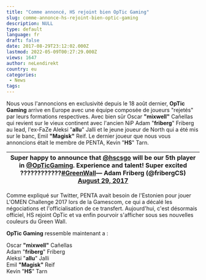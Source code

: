 ```yaml
---
title: "Comme annoncé, HS rejoint bien OpTic Gaming"
slug: comme-annonce-hs-rejoint-bien-optic-gaming
description: NULL
type: default
language: fr
draft: false
date: 2017-08-29T23:12:02.000Z
lastmod: 2022-05-09T00:27:29.000Z
views: 1647
author: neLendirekt
country: eu
categories:
 - News
tags:
---
```

Nous vous l'annoncions en exclusivité depuis le 18 août dernier, **OpTic Gaming** arrive en Europe avec une équipe composée de joueurs "rejetés" par leurs formations respectives. Avec bien sûr Oscar **"mixwell"** Cañellas qui revient sur le vieux continent avec l'ancien NiP Adam "**friberg**" Friberg au lead, l'ex-FaZe Aleksi "**allu**" Jalli et le jeune joueur de North qui a été mis sur le banc, Emil **"Magisk"** Reif. Le dernier joueur que nous vous annoncions était le membre de PENTA, Kevin "**HS**" Tarn.

| Super happy to announce that [@hscsgo](https://twitter.com/hscsgo) will be our 5th player in [@OpTicGaming](https://twitter.com/OpTicGaming). Experience and talent! Super excited ????????????[#GreenWall](https://twitter.com/hashtag/GreenWall?src=hash)— Adam Friberg (@fribergCS) [August 29, 2017](https://twitter.com/fribergCS/status/902669094041899009) |
| ----------------------------------------------------------------------------------------------------------------------------------------------------------------------------------------------------------------------------------------------------------------------------------------------------------------------------------------------------------------- |

Comme expliqué sur Twitter, PENTA avait besoin de l'Estonien pour jouer L'OMEN Challenge 2017 lors de la Gamescom, ce qui a décalé les négociations et l'officialisation de ce transfert. Aujourd'hui, c'est désormais officiel, HS rejoint OpTic et va enfin pourvoir s'afficher sous ses nouvelles couleurs du Green Wall.

**OpTic Gaming** ressemble maintenant a : 

Oscar **"mixwell"** Cañellas  
Adam "**friberg**" Friberg  
Aleksi "**allu**" Jalli  
Emil **"Magisk"** Reif  
Kevin "**HS**" Tarn
